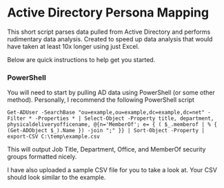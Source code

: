 # Active Directory Persona Mapping

This short script parses data pulled from Active Directory and performs rudimentary data analysis. Created to speed up data analysis that would have taken at least 10x longer using just Excel.

Below are quick instructions to help get you started.

### PowerShell

You will need to start by pulling AD data using PowerShell (or some other method). Personally, I recommend the following PowerShell script

	Get-ADUser -SearchBase "ou=example,ou=example,dc=example,dc=net" -Filter * -Properties * | Select-Object -Property title, department, physicaldeliveryofficename, @{n='MemberOf'; e= { ( $_.memberof | % { (Get-ADObject $_).Name }) -join ";" }} | Sort-Object -Property | export-CSV C:\temp\example.csv

This will output Job Title, Department, Office, and MemberOf security groups formatted nicely. 

I have also uploaded a sample CSV file for you to take a look at. Your CSV should look similar to the example.